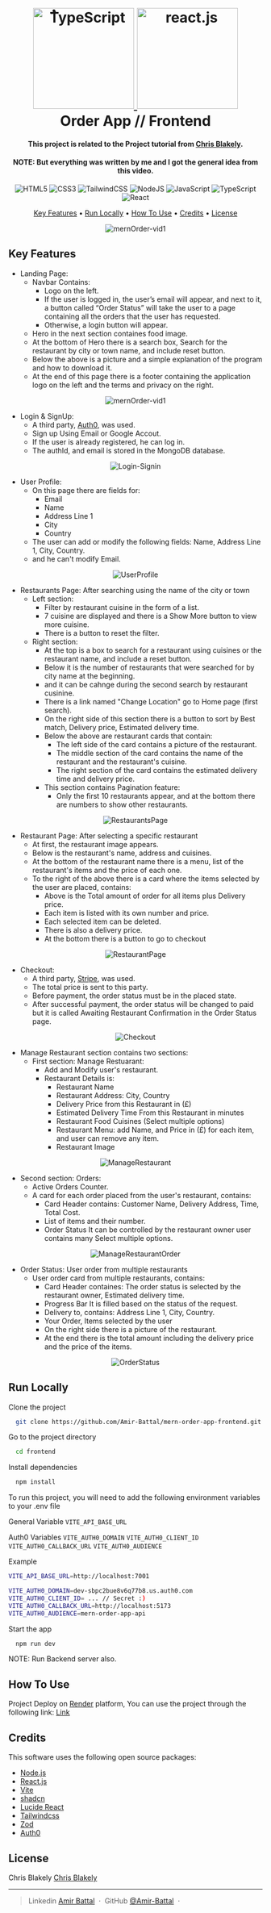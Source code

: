 <h1 align="center">
  <br>
  <a href="https://github.com/Amir-Battal">
    <img src="https://cdn.worldvectorlogo.com/logos/typescript.svg" alt="ُTypeScript" width="200">
    <img src="https://blog.octo.com/pourquoi-sinteresser-a-react/image1.webp" alt="react.js" width="200">
  </a>
  <br>
  Order App // Frontend
  <br>
</h1>

  <h4 align="center">This project is related to the Project tutorial from <a href="https://www.youtube.com/@ChrisBlakely" target="_blank">Chris Blakely</a>.</h4>
<h4 align="center"><span>NOTE: </span>But everything was written by me and I got the general idea from this video.</h4>

<div align="center">
  
  ![HTML5](https://img.shields.io/badge/html5-%23E34F26.svg?style=for-the-badge&logo=html5&logoColor=white)
  ![CSS3](https://img.shields.io/badge/css3-%231572B6.svg?style=for-the-badge&logo=css3&logoColor=white)
  ![TailwindCSS](https://img.shields.io/badge/tailwindcss-%2338B2AC.svg?style=for-the-badge&logo=tailwind-css&logoColor=white)
  ![NodeJS](https://img.shields.io/badge/node.js-6DA55F?style=for-the-badge&logo=node.js&logoColor=white)
  ![JavaScript](https://img.shields.io/badge/javascript-%23323330.svg?style=for-the-badge&logo=javascript&logoColor=%23F7DF1E)
  ![TypeScript](https://img.shields.io/badge/typescript-%23007ACC.svg?style=for-the-badge&logo=typescript&logoColor=white)
  ![React](https://img.shields.io/badge/react-%2320232a.svg?style=for-the-badge&logo=react&logoColor=%2361DAFB)
</div>

<p align="center">
  <a href="#key-features">Key Features</a> •
  <a href="#run-locally">Run Locally</a> •
  <a href="#how-to-use">How To Use</a> •
  <a href="#credits">Credits</a> •
  <a href="#license">License</a>
</p>

<div align="center">
  
  ![mernOrder-vid1](https://github.com/user-attachments/assets/46c557f6-9b92-4388-b645-27cd44501f4a)
</div>

## Key Features

* Landing Page:
  - Navbar Contains:
      - Logo on the left.
      - If the user is logged in, the user’s email will appear, and next to it, a button called “Order Status” will take the user to a page containing all the orders that the user has requested.
      - Otherwise, a login button will appear.
  - Hero in the next section containes food image.
  - At the bottom of Hero there is a search box, Search for the restaurant by city or town name, and include reset button.
  - Below the above is a picture and a simple explanation of the program and how to download it.
  - At the end of this page there is a footer containing the application logo on the left and the terms and privacy on the right.

<div align="center">

  ![mernOrder-vid1](https://github.com/user-attachments/assets/46c557f6-9b92-4388-b645-27cd44501f4a)
</div>

 
* Login & SignUp:
  - A third party, <a href="https://auth0.com/" target="_blank">Auth0</a>, was used.
  - Sign up Using Email or Google Accout.
  - If the user is already registered, he can log in.
  - The authId, and email is stored in the MongoDB database.

<div align="center">

  ![Login-Signin](https://github.com/user-attachments/assets/2509b5c8-95da-4852-a7c0-7dc63d3946d2)
</div>

   
* User Profile:
  - On this page there are fields for:
    - Email
    - Name
    - Address Line 1
    - City
    - Country
  - The user can add or modify the following fields: Name, Address Line 1, City, Country.
  - and he can't modify Email.
 
<div align="center">

  ![UserProfile](https://github.com/user-attachments/assets/6c70221b-1ebb-4215-99ab-7ab03d01d7a0)
</div>

 
* Restaurants Page: After searching using the name of the city or town
  - Left section:
    - Filter by restaurant cuisine in the form of a list.
    - 7 cuisine are displayed and there is a Show More button to view more cuisine.
    - There is a button to reset the filter.
  - Right section:
    - At the top is a box to search for a restaurant using cuisines or the restaurant name, and include a reset button.
    - Below it is the number of restaurants that were searched for by city name at the beginning.
    - and it can be cahnge during the second search by restaurant cusinine.
    - There is a link named "Change Location" go to Home page (first search).
    - On the right side of this section there is a button to sort by Best match, Delivery price, Estimated delivery time.
    - Below the above are restaurant cards that contain:
      - The left side of the card contains a picture of the restaurant.
      - The middle section of the card contains the name of the restaurant and the restaurant's cuisine.
      - The right section of the card contains the estimated delivery time and delivery price.
    - This section contains Pagination feature:
      - Only the first 10 restaurants appear, and at the bottom there are numbers to show other restaurants.

<div align="center">

  ![RestaurantsPage](https://github.com/user-attachments/assets/1f72e087-ea0e-4c2c-9f36-9a6ac04da47a)
</div>   


* Restaurant Page: After selecting a specific restaurant
  - At first, the restaurant image appears.
  - Below is the restaurant's name, address and cuisines.
  - At the bottom of the restaurant name there is a menu, list of the restaurant's items and the price of each one.
  - To the right of the above there is a card where the items selected by the user are placed, contains:
    - Above is the Total amount of order for all items plus Delivery price.
    - Each item is listed with its own number and price.
    - Each selected item can be deleted.
    - There is also a delivery price.
    - At the bottom there is a button to go to checkout

<div align="center">

  ![RestaurantPage](https://github.com/user-attachments/assets/f2939529-02ad-4f28-ba19-b3b48eafa8d0)
</div>


* Checkout:
  - A third party, <a href="https://stripe.com/" target="_blank">Stripe</a>, was used.
  - The total price is sent to this party.
  - Before payment, the order status must be in the placed state.
  - After successful payment, the order status will be changed to paid but it is called Awaiting Restaurant Confirmation in the Order Status page.

<div align="center">

  ![Checkout](https://github.com/user-attachments/assets/958ef219-ed30-4583-bb9e-875761a17a2a)
</div>

 
* Manage Restaurant section contains two sections:
  - First section: Manage Restuarant:
    - Add and Modify user's restaurant.
    - Restaurant Details is:
      - Restaurant Name
      - Restaurant Address: City, Country
      - Delivery Price from this Restaurant in (£)
      - Estimated Delivery Time From this Restaurant in minutes
      - Restaurant Food Cuisines (Select multiple options)
      - Restaurant Menu: add Name, and Price in (£) for each item, and user can remove any item.
      - Restaurant Image

<div align="center">

  ![ManageRestaurant](https://github.com/user-attachments/assets/42715abd-3cba-4134-8af1-e277bfb787eb)
</div>
        
  - Second section: Orders:
    - Active Orders Counter.
    - A card for each order placed from the user's restaurant, contains:
      - Card Header contains: Customer Name, Delivery Address, Time, Total Cost.
      - List of items and their number.
      - Order Status It can be controlled by the restaurant owner user contains many Select multiple options.

<div align="center">

  ![ManageRestaurantOrder](https://github.com/user-attachments/assets/51974291-bc80-4baf-a651-6fb5ff312476)
</div>


* Order Status: User order from multiple restaurants
  - User order card from multiple restaurants, contains:
    - Card Header containes: The order status is selected by the restaurant owner, Estimated delivery time.
    - Progress Bar It is filled based on the status of the request.
    - Delivery to, contains: Address Line 1, City, Country.
    - Your Order, Items selected by the user
    - On the right side there is a picture of the restaurant.
    - At the end there is the total amount including the delivery price and the price of the items.

<div align="center">
  
  ![OrderStatus](https://github.com/user-attachments/assets/bff7321f-f2a2-43f9-9e2c-e50fd51492ff)
</div>


## Run Locally

Clone the project

```bash
  git clone https://github.com/Amir-Battal/mern-order-app-frontend.git
```

Go to the project directory

```bash
  cd frontend
```

Install dependencies

```bash
  npm install
```

To run this project, you will need to add the following environment variables to your .env file

General Variable
`VITE_API_BASE_URL`

Auth0 Variables
`VITE_AUTH0_DOMAIN`
`VITE_AUTH0_CLIENT_ID`
`VITE_AUTH0_CALLBACK_URL`
`VITE_AUTH0_AUDIENCE`

Example
```bash
VITE_API_BASE_URL=http://localhost:7001

VITE_AUTH0_DOMAIN=dev-sbpc2bue8v6q77b8.us.auth0.com
VITE_AUTH0_CLIENT_ID= ... // Secret :)
VITE_AUTH0_CALLBACK_URL=http://localhost:5173
VITE_AUTH0_AUDIENCE=mern-order-app-api
```

Start the app

```bash
  npm run dev
```

NOTE: Run Backend server also.




## How To Use

Project Deploy on <a href="https://render.com/" target="_blank">Render</a> platform,
You can use the project through the following link:
<a href="https://mern-order-app-frontend.onrender.com">Link</a>



## Credits

This software uses the following open source packages:

- [Node.js](https://nodejs.org/)
- [React.js](https://react.dev/)
- [Vite](https://vitejs.dev/)
- [shadcn](https://ui.shadcn.com/)
- [Lucide React](https://lucide.dev/guide/packages/lucide-react)
- [Tailwindcss](https://tailwindcss.com/)
- [Zod](https://zod.dev/)
- [Auth0](https://auth0.com/)



## License

Chris Blakely [Chris Blakely](https://www.youtube.com/@ChrisBlakely)

---

> Linkedin [Amir Battal](https://www.linkedin.com/in/amir-battal/) &nbsp;&middot;&nbsp;
> GitHub [@Amir-Battal](https://github.com/Amir-Battal) &nbsp;&middot;&nbsp;



